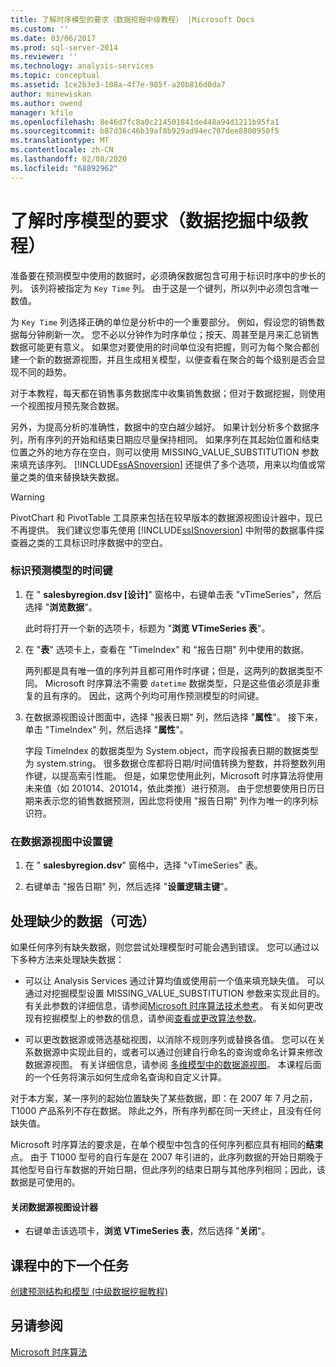 ```yaml
---
title: 了解时序模型的要求（数据挖掘中级教程） |Microsoft Docs
ms.custom: ''
ms.date: 03/06/2017
ms.prod: sql-server-2014
ms.reviewer: ''
ms.technology: analysis-services
ms.topic: conceptual
ms.assetid: 1ce2b3e3-108a-4f7e-985f-a20b816d0da7
author: minewiskan
ms.author: owend
manager: kfile
ms.openlocfilehash: 8e46d7fc8a0c214501841de448a94d1211b95fa1
ms.sourcegitcommit: b87d36c46b39af8b929ad94ec707dee8800950f5
ms.translationtype: MT
ms.contentlocale: zh-CN
ms.lasthandoff: 02/08/2020
ms.locfileid: "68892962"
---
```

# <a name="understanding-the-requirements-for-a-time-series-model-intermediate-data-mining-tutorial"></a>了解时序模型的要求（数据挖掘中级教程）
  准备要在预测模型中使用的数据时，必须确保数据包含可用于标识时序中的步长的列。 该列将被指定为 `Key Time` 列。 由于这是一个键列，所以列中必须包含唯一数值。  
  
 为 `Key Time` 列选择正确的单位是分析中的一个重要部分。 例如，假设您的销售数据每分钟刷新一次。 您不必以分钟作为时序单位；按天、周甚至是月来汇总销售数据可能更有意义。 如果您对要使用的时间单位没有把握，则可为每个聚合都创建一个新的数据源视图，并且生成相关模型，以便查看在聚合的每个级别是否会显现不同的趋势。  
  
 对于本教程，每天都在销售事务数据库中收集销售数据；但对于数据挖掘，则使用一个视图按月预先聚合数据。  
  
 另外，为提高分析的准确性，数据中的空白越少越好。 如果计划分析多个数据序列，所有序列的开始和结束日期应尽量保持相同。 如果序列在其起始位置和结束位置之外的地方存在空白，则可以使用 MISSING_VALUE_SUBSTITUTION 参数来填充该序列。 
  [!INCLUDE[ssASnoversion](../includes/ssasnoversion-md.md)] 还提供了多个选项，用来以均值或常量之类的值来替换缺失数据。  
  
> [!WARNING]  
>  PivotChart 和 PivotTable 工具原来包括在较早版本的数据源视图设计器中，现已不再提供。 我们建议您事先使用 [!INCLUDE[ssISnoversion](../includes/ssisnoversion-md.md)] 中附带的数据事件探查器之类的工具标识时序数据中的空白。  
  
### <a name="to-identify-the-time-key-for-the-forecasting-model"></a>标识预测模型的时间键  
  
1.  在 " **salesbyregion.dsv [设计]**" 窗格中，右键单击表 "vTimeSeries"，然后选择 "**浏览数据**"。  
  
     此时将打开一个新的选项卡，标题为 "**浏览 VTimeSeries 表**"。  
  
2.  在 "**表**" 选项卡上，查看在 "TimeIndex" 和 "报告日期" 列中使用的数据。  
  
     两列都是具有唯一值的序列并且都可用作时序键；但是，这两列的数据类型不同。 Microsoft 时序算法不需要 `datetime` 数据类型，只是这些值必须是非重复的且有序的。 因此，这两个列均可用作预测模型的时间键。  
  
3.  在数据源视图设计图面中，选择 "报表日期" 列，然后选择 "**属性**"。 接下来，单击 "TimeIndex" 列，然后选择 "**属性**"。  
  
     字段 TimeIndex 的数据类型为 System.object，而字段报表日期的数据类型为 system.string。 很多数据仓库都将日期/时间值转换为整数，并将整数列用作键，以提高索引性能。 但是，如果您使用此列，Microsoft 时序算法将使用未来值（如 201014、201014，依此类推）进行预测。 由于您想要使用日历日期来表示您的销售数据预测，因此您将使用 "报告日期" 列作为唯一的序列标识符。  
  
### <a name="to-set-the-key-in-the-data-source-view"></a>在数据源视图中设置键  
  
1.  在 " **salesbyregion.dsv**" 窗格中，选择 "vTimeSeries" 表。  
  
2.  右键单击 "报告日期" 列，然后选择 "**设置逻辑主键**"。  
  
## <a name="handling-missing-data-optional"></a>处理缺少的数据（可选）  
 如果任何序列有缺失数据，则您尝试处理模型时可能会遇到错误。 您可以通过以下多种方法来处理缺失数据：  
  
-   可以让 Analysis Services 通过计算均值或使用前一个值来填充缺失值。 可以通过对挖掘模型设置 MISSING_VALUE_SUBSTITUTION 参数来实现此目的。 有关此参数的详细信息，请参阅[Microsoft 时序算法技术参考](../../2014/analysis-services/data-mining/microsoft-time-series-algorithm-technical-reference.md)。 有关如何更改现有挖掘模型上的参数的信息，请参阅[查看或更改算法参数](../../2014/analysis-services/data-mining/view-or-change-algorithm-parameters.md)。  
  
-   可以更改数据源或筛选基础视图，以消除不规则序列或替换各值。 您可以在关系数据源中实现此目的，或者可以通过创建自行命名的查询或命名计算来修改数据源视图。 有关详细信息，请参阅 [多维模型中的数据源视图](https://docs.microsoft.com/analysis-services/multidimensional-models/data-source-views-in-multidimensional-models)。 本课程后面的一个任务将演示如何生成命名查询和自定义计算。  
  
 对于本方案，某一序列的起始位置缺失了某些数据，即：在 2007 年 7 月之前，T1000 产品系列不存在数据。 除此之外，所有序列都在同一天终止，且没有任何缺失值。  
  
 Microsoft 时序算法的要求是，在单个模型中包含的任何序列都应具有相同的**结束**点。 由于 T1000 型号的自行车是在 2007 年引进的，此序列数据的开始日期晚于其他型号自行车数据的开始日期，但此序列的结束日期与其他序列相同；因此，该数据是可使用的。  
  
#### <a name="to-close-the-data-source-view-designer"></a>关闭数据源视图设计器  
  
-   右键单击该选项卡，**浏览 VTimeSeries 表**，然后选择 "**关闭**"。  
  
## <a name="next-task-in-lesson"></a>课程中的下一个任务  
 [创建预测结构和模型 &#40;中级数据挖掘教程&#41;](../../2014/tutorials/creating-a-forecasting-structure-and-model-intermediate-data-mining-tutorial.md)  
  
## <a name="see-also"></a>另请参阅  
 [Microsoft 时序算法](../../2014/analysis-services/data-mining/microsoft-time-series-algorithm.md)  
  
  
